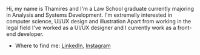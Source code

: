 Hi, my name is Thamires and I'm a Law School graduate currently majoring in Analysis and Systems Development.
I'm extremelly interested in computer science, UI/UX design and illustration
Apart from working in the legal field I've worked as a UI/UX designer and I currently work as a front-end developer.

- Where to find me:
[LinkedIn](https://www.linkedin.com/in/thamires-stoppelli-6ab51a175/), [Instagram](https://www.instagram.com/thamistoppelli/)

<!---
ThamiStoppelli/ThamiStoppelli is a ✨ special ✨ repository because its `README.md` (this file) appears on your GitHub profile.
You can click the Preview link to take a look at your changes.
--->
